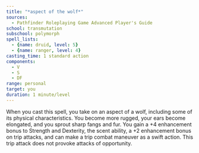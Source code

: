 ```yaml
---
title: "*aspect of the wolf*"
sources:
  - Pathfinder Roleplaying Game Advanced Player's Guide
school: transmutation
subschool: polymorph
spell_lists:
  - {name: druid, level: 5}
  - {name: ranger, level: 4}
casting_time: 1 standard action
components:
  - V
  - S
  - DF
range: personal
target: you
duration: 1 minute/level
---
```


When you cast this spell, you take on an aspect of a wolf, including some of its physical characteristics. You become more rugged, your ears become elongated, and you sprout sharp fangs and fur. You gain a +4 enhancement bonus to Strength and Dexterity, the scent ability, a +2 enhancement bonus on trip attacks, and can make a trip combat maneuver as a swift action. This trip attack does not provoke attacks of opportunity.

